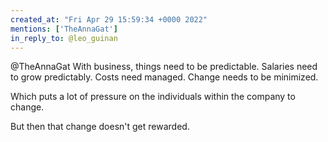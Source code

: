 ```yaml
---
created_at: "Fri Apr 29 15:59:34 +0000 2022"
mentions: ['TheAnnaGat']
in_reply_to: @leo_guinan
---
```


@TheAnnaGat With business, things need to be predictable. Salaries need to grow predictably. Costs need managed. Change needs to be minimized.

Which puts a lot of pressure on the individuals within the company to change. 

But then that change doesn't get rewarded.